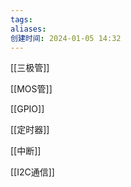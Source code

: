 ```yaml
---
tags: 
aliases: 
创建时间: 2024-01-05 14:32
---
```


[[三极管]]

[[MOS管]]

[[GPIO]]

[[定时器]]

[[中断]]

[[I2C通信]]